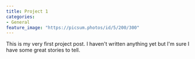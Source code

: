 ```yaml
---
title: Project 1
categories:
- General
feature_image: "https://picsum.photos/id/5/200/300"
---
```


This is my very first project post. I haven't written anything yet but I'm sure I have some great stories to tell.
